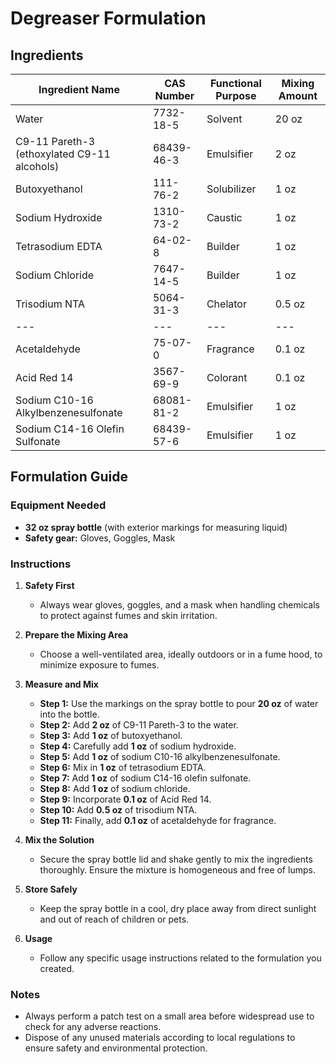 # Degreaser Formulation

## Ingredients

| Ingredient Name                             | CAS Number | Functional Purpose | Mixing Amount |
| ------------------------------------------- | ---------- | ------------------ | ------------- |
| Water                                       | 7732-18-5  | Solvent            | 20 oz         |
| C9-11 Pareth-3 (ethoxylated C9-11 alcohols) | 68439-46-3 | Emulsifier         | 2 oz          |
| Butoxyethanol                               | 111-76-2   | Solubilizer        | 1 oz          |
| Sodium Hydroxide                            | 1310-73-2  | Caustic            | 1 oz          |
| Tetrasodium EDTA                            | 64-02-8    | Builder            | 1 oz          |
| Sodium Chloride                             | 7647-14-5  | Builder            | 1 oz          |
| Trisodium NTA                               | 5064-31-3  | Chelator           | 0.5 oz        |
| ---                                         | ---        | ---                | ---           |
| Acetaldehyde                                | 75-07-0    | Fragrance          | 0.1 oz        |
| Acid Red 14                                 | 3567-69-9  | Colorant           | 0.1 oz        |
| Sodium C10-16 Alkylbenzenesulfonate         | 68081-81-2 | Emulsifier         | 1 oz          |
| Sodium C14-16 Olefin Sulfonate              | 68439-57-6 | Emulsifier         | 1 oz          |

## Formulation Guide

### Equipment Needed

- **32 oz spray bottle** (with exterior markings for measuring liquid)
- **Safety gear:** Gloves, Goggles, Mask

### Instructions

1. **Safety First**

   - Always wear gloves, goggles, and a mask when handling chemicals to protect against fumes and skin irritation.

2. **Prepare the Mixing Area**

   - Choose a well-ventilated area, ideally outdoors or in a fume hood, to minimize exposure to fumes.

3. **Measure and Mix**

   - **Step 1:** Use the markings on the spray bottle to pour **20 oz** of water into the bottle.
   - **Step 2:** Add **2 oz** of C9-11 Pareth-3 to the water.
   - **Step 3:** Add **1 oz** of butoxyethanol.
   - **Step 4:** Carefully add **1 oz** of sodium hydroxide.
   - **Step 5:** Add **1 oz** of sodium C10-16 alkylbenzenesulfonate.
   - **Step 6:** Mix in **1 oz** of tetrasodium EDTA.
   - **Step 7:** Add **1 oz** of sodium C14-16 olefin sulfonate.
   - **Step 8:** Add **1 oz** of sodium chloride.
   - **Step 9:** Incorporate **0.1 oz** of Acid Red 14.
   - **Step 10:** Add **0.5 oz** of trisodium NTA.
   - **Step 11:** Finally, add **0.1 oz** of acetaldehyde for fragrance.

4. **Mix the Solution**

   - Secure the spray bottle lid and shake gently to mix the ingredients thoroughly. Ensure the mixture is homogeneous and free of lumps.

5. **Store Safely**

   - Keep the spray bottle in a cool, dry place away from direct sunlight and out of reach of children or pets.

6. **Usage**
   - Follow any specific usage instructions related to the formulation you created.

### Notes

- Always perform a patch test on a small area before widespread use to check for any adverse reactions.
- Dispose of any unused materials according to local regulations to ensure safety and environmental protection.
